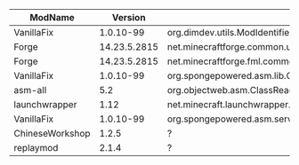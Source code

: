 | ModName | Version | ClassName | Type | Signature | Method | Priority |
| ------- | ------- | --------- | ---- | --------- | ------ | -------- |
| VanillaFix | 1.0.10-99 | org.dimdev.utils.ModIdentifier | Method | ? | Fix | Low |
| Forge | 14.23.5.2815 | net.minecraftforge.common.util.EnumHelper | Method | setup&()V; | ModifyUnsafe | Low |
| Forge | 14.23.5.2815 | net.minecraftforge.fml.common.registry.ItemStackHolderRef | Class | net.minecraftforge.fml.common.registry.ItemStackHolderRef | ModifyUnsafe | Low |
| VanillaFix | 1.0.10-99 | org.spongepowered.asm.lib.ClassReader | Method | \<init>&(BII)V | RemoveBinaryPatches | Low |
| asm-all | 5.2 | org.objectweb.asm.ClassReader | Method | \<init>&(BII)V | RemoveBinaryPatches | Low |
| launchwrapper | 1.12 | net.minecraft.launchwrapper.Launch | Method | \<init>&()V | BadRepair | Low |
| VanillaFix | 1.0.10-99 | org.spongepowered.asm.service.mojang.MixinServiceLaunchWrapper | Method | getClassBytes(Ljava/lang/String;Ljava/lang/String;)[B | BadRepair | Low |
| ChineseWorkshop | 1.2.5 | ? | ? | ? | Fix | High |
| replaymod | 2.1.4 | ? | ? | ? | Fix | Low |
